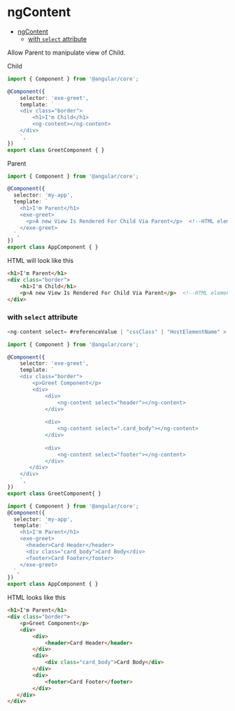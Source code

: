 # ngContent

- [ngContent](#ngcontent)
    - [with `select` attribute](#with-select-attribute)

Allow Parent to manipulate view of Child.

Child
```typescript
import { Component } from '@angular/core';

@Component({
    selector: 'exe-greet',
    template: `
    <div class="border"> 
        <h1>I'm Child</h1>
        <ng-content></ng-content> 
    </div>
    `,
})
export class GreetComponent { }
```
Parent
```typescript
import { Component } from '@angular/core';

@Component({
  selector: 'my-app',
  template: `
    <h1>I'm Parent</h1>
    <exe-greet>
      <p>A new View Is Rendered For Child Via Parent</p>  <!--HTML element from Parent -->
    </exe-greet>
  `,
})
export class AppComponent { }
```

HTML will look like this
```html
<h1>I'm Parent</h1>
<div class="border"> 
    <h1>I'm Child</h1>
    <p>A new View Is Rendered For Child Via Parent</p>  <!--HTML element from Parent -->
</div>
```


### with `select` attribute

```typescript
<ng-content select= #referenceValue | "cssClass" | "HostElementName" >
```


```typescript
import { Component } from '@angular/core';

@Component({
    selector: 'exe-greet',
    template: `
    <div class="border">
        <p>Greet Component</p>  
        <div>
            <div>
                <ng-content select="header"></ng-content> 
            </div>
        
            <div>
                <ng-content select=".card_body"></ng-content> 
            </div>
        
            <div>
                <ng-content select="footer"></ng-content> 
            </div>
       </div>
    </div>
    `,
})
export class GreetComponent{ }
```

```typescript
import { Component } from '@angular/core';
@Component({
  selector: 'my-app',
  template: `
    <h1>I'm Parent</h1>
    <exe-greet>
      <header>Card Header</header>
      <div class="card_body">Card Body</div>
      <footer>Card Footer</footer>
    </exe-greet>
  `,
})
export class AppComponent { }
```

HTML looks like this
```html
<h1>I'm Parent</h1>
<div class="border">
    <p>Greet Component</p>  
    <div>
        <div>
            <header>Card Header</header>
        </div>
        <div>
            <div class="card_body">Card Body</div>
        </div>
        <div>
            <footer>Card Footer</footer>
        </div>
   </div>
</div>
```